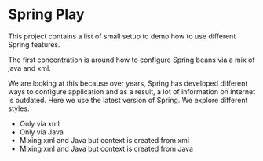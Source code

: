 Spring Play
===========

This project contains a list of small setup to demo how to use different Spring features.

The first concentration is around how to configure Spring beans via a mix of java and xml. 

We are looking at this because over years, Spring has developed different ways to configure application and as a result, a lot of information on internet is outdated. Here we use the latest version of Spring. We explore different styles.

* Only via xml
* Only via Java
* Mixing xml and Java but context is created from xml
* Mixing xml and Java but context is created from Java